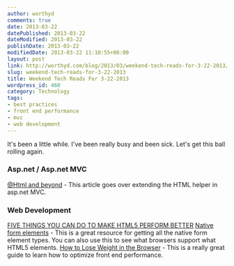 ```yaml
---
author: worthyd
comments: true
date: 2013-03-22 
datePublished: 2013-03-22  
dateModified: 2013-03-22 
publishDate: 2013-03-22  
modifiedDate: 2013-03-22 11:10:55+00:00
layout: post
link: http://worthyd.com/blog/2013/03/weekend-tech-reads-for-3-22-2013/
slug: weekend-tech-reads-for-3-22-2013
title: Weekend Tech Reads For 3-22-2013
wordpress_id: 460
category: Technology
tags:
- best practices
- front end performance
- mvc
- web development
---
```


It's been a little while. I've been really busy and been sick.  Let's get this ball rolling again.



### Asp.net / Asp.net MVC


[@Html and beyond](http://codebetter.com/petervanooijen/2013/02/03/html-and-beyond/) - This article goes over extending the HTML helper in asp.net MVC.



### Web Development


[FIVE THINGS YOU CAN DO TO MAKE HTML5 PERFORM BETTER](http://christianheilmann.com/2013/01/25/five-things-you-can-do-to-make-html5-perform-better/)
[Native form elements](http://nativeformelements.com/) - This is a great resource for getting all the native form element types. You can also use this to see what browsers support what HTML5 elements.
[How to Lose Weight in the Browser](http://browserdiet.com/) - This is a really great guide to learn how to optimize front end performance.
